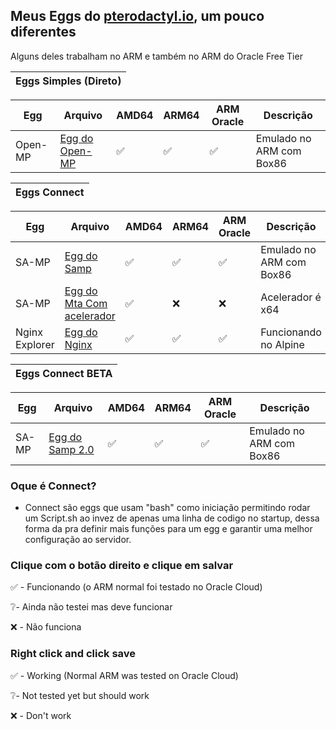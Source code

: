 ## Meus Eggs do [pterodactyl.io](https://pterodactyl.io), um pouco diferentes

Alguns deles trabalham no ARM e também no ARM do Oracle Free Tier



| Eggs Simples (Direto)|
|-----------------------------|

| Egg | Arquivo | AMD64 | ARM64 | ARM Oracle | Descrição |
|--|--|--|--|--|--|
| Open-MP | [Egg do Open-MP](https://github.com/drylian/Eggs/releases/download/1.0.0/egg-base--drylian.json) | ✅ | ✅ | ✅ |Emulado no ARM com Box86|


|        Eggs Connect         |
|-----------------------------|

| Egg | Arquivo | AMD64 | ARM64 | ARM Oracle | Descrição |
|--|--|--|--|--|--|
| SA-MP | [Egg do Samp](https://raw.githubusercontent.com/drylian/Eggs/main/Eggs/egg-s-a--m-p--a-r-m--a-m-d.json) | ✅ | ✅ | ✅ |Emulado no ARM com Box86|
| SA-MP | [Egg do Mta Com acelerador](https://raw.githubusercontent.com/drylian/Eggs/main/Eggs/egg-mta-with-download-accelerator.json) | ✅ | ❌ | ❌ | Acelerador é x64 |
| Nginx Explorer |[Egg do Nginx](https://raw.githubusercontent.com/drylian/Eggs/main/Eggs/egg-nginx-file-explorer.json)| ✅ | ✅ | ✅ |Funcionando no Alpine|

|      Eggs Connect BETA      |
|-----------------------------|

| Egg | Arquivo | AMD64 | ARM64 | ARM Oracle | Descrição |
|--|--|--|--|--|--|
| SA-MP | [Egg do Samp 2.0](https://raw.githubusercontent.com/drylian/Eggs/main/Eggs/egg-s-a--m-p-connect.json) | ✅ | ✅ | ✅ |Emulado no ARM com Box86|

### Oque é Connect?

 - Connect são eggs que usam "bash" como iniciação permitindo rodar um Script.sh ao invez de apenas uma linha de codigo no startup, dessa forma da pra definir mais funções para um egg e garantir uma melhor configuração ao servidor.
### Clique com o botão direito e clique em salvar

✅ - Funcionando (o ARM normal foi testado no Oracle Cloud)

❔- Ainda não testei mas deve funcionar

❌ - Não funciona

### Right click and click save 

✅ - Working (Normal ARM was tested on Oracle Cloud)  

❔- Not tested yet but should work  

❌ - Don't work 

